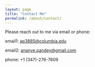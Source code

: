 ```yaml
---
layout: page
title: "Contact Me"
permalink: /about/contact/
---
```


Please reach out to me via email or phone:

email1: ap3885@columbia.edu 

email2: ananye.pandey@gmail.com

phone: +1 (347)-276-7609
